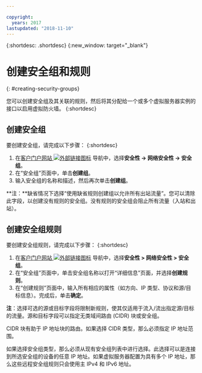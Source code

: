 ```yaml
---

copyright:
  years: 2017
lastupdated: "2018-11-10"
---
```


{:shortdesc: .shortdesc}
{:new_window: target="_blank"}


# 创建安全组和规则
{: #creating-security-groups}

您可以创建安全组及其关联的规则，然后将其分配给一个或多个虚拟服务器实例的接口以启用虚拟防火墙。
{:shortdesc}

## 创建安全组

要创建安全组，请完成以下步骤：
{:shortdesc}
 
1. 在[客户门户网站 ![外部链接图标](../../icons/launch-glyph.svg "外部链接图标")](https://control.softlayer.com/) 导航中，选择**安全性 -> 网络安全性 -> 安全组**。
2. 在“安全组”页面中，单击**创建组**。
3. 输入安全组的名称和描述，然后再次单击**创建组**。

**注：**缺省情况下选择“使用缺省规则创建组以允许所有出站流量”。您可以清除此字段，以创建没有规则的安全组。没有规则的安全组会阻止所有流量（入站和出站）。

## 创建安全组规则

要创建安全组规则，请完成以下步骤：
{:shortdesc}

1. 在[客户门户网站 ![外部链接图标](../../icons/launch-glyph.svg "外部链接图标")](https://control.softlayer.com/) 导航中，选择**安全性 > 网络安全性 > 安全组**。
2. 在“安全组”页面中，单击安全组名称以打开“详细信息”页面，并选择**创建规则**。
3. 在“创建规则”页面中，输入所有相应的属性（如方向、IP 类型、协议和源/目标信息）。完成后，单击**确定**。

**注**：选择可选的源或目标字段将限制新规则，使其仅适用于流入/流出指定源/目标的流量。源和目标字段可以指定无类域间路由 (CIDR) 块或安全组。 

CIDR 块有助于 IP 地址块的路由。如果选择 CIDR 类型，那么必须指定 IP 地址范围。 

如果选择安全组类型，那么必须从现有安全组列表中进行选择。此选择可以是连接到所选安全组的设备的任意 IP 地址。如果虚拟服务器配置为具有多个 IP 地址，那么这些远程安全组规则只会使用主 IPv4 和 IPv6 地址。

